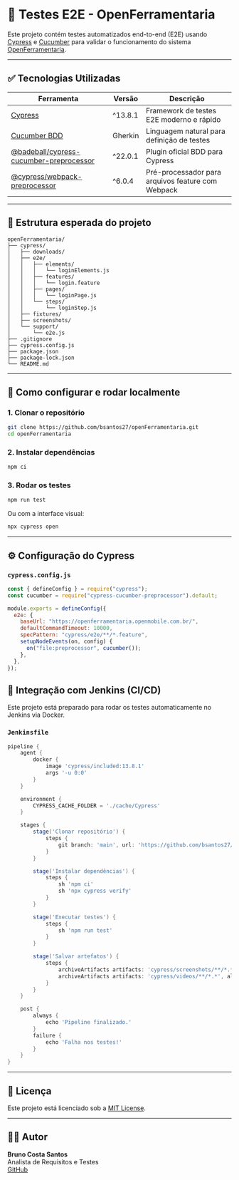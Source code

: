 # 🧪 Testes E2E - OpenFerramentaria

Este projeto contém testes automatizados end-to-end (E2E) usando [Cypress](https://www.cypress.io/) e [Cucumber](https://cucumber.io/) para validar o funcionamento do sistema [OpenFerramentaria](https://openferramentaria.openmobile.com.br/).

---

## ✅ Tecnologias Utilizadas

| Ferramenta                                                                 | Versão     | Descrição                                                         |
|----------------------------------------------------------------------------|------------|-------------------------------------------------------------------|
| [Cypress](https://www.cypress.io/)                                         | ^13.8.1    | Framework de testes E2E moderno e rápido                         |
| [Cucumber BDD](https://cucumber.io/)                                       | Gherkin    | Linguagem natural para definição de testes                       |
| [@badeball/cypress-cucumber-preprocessor](https://github.com/badeball/cypress-cucumber-preprocessor) | ^22.0.1 | Plugin oficial BDD para Cypress                                 |
| [@cypress/webpack-preprocessor](https://github.com/cypress-io/cypress-webpack-preprocessor) | ^6.0.4     | Pré-processador para arquivos feature com Webpack               |

---

## 📁 Estrutura esperada do projeto

```
openFerramentaria/
├── cypress/
│   ├── downloads/
│   ├── e2e/
│   │   ├── elements/
│   │   │   └── loginElements.js
│   │   ├── features/
│   │   │   └── login.feature
│   │   ├── pages/
│   │   │   └── loginPage.js
│   │   └── steps/
│   │       └── loginStep.js
│   ├── fixtures/
│   ├── screenshots/
│   └── support/
│       └── e2e.js
├── .gitignore
├── cypress.config.js
├── package.json
├── package-lock.json
└── README.md
```

---

## 🚀 Como configurar e rodar localmente

### 1. Clonar o repositório

```bash
git clone https://github.com/bsantos27/openFerramentaria.git
cd openFerramentaria
```

### 2. Instalar dependências

```bash
npm ci
```

### 3. Rodar os testes

```bash
npm run test
```

Ou com a interface visual:

```bash
npx cypress open
```

---

## ⚙️ Configuração do Cypress

### `cypress.config.js`

```js
const { defineConfig } = require("cypress");
const cucumber = require("cypress-cucumber-preprocessor").default;

module.exports = defineConfig({
  e2e: {
    baseUrl: "https://openferramentaria.openmobile.com.br/",
    defaultCommandTimeout: 10000,
    specPattern: "cypress/e2e/**/*.feature",
    setupNodeEvents(on, config) {
      on("file:preprocessor", cucumber());
    },
  },
});
```


## 🤖 Integração com Jenkins (CI/CD)

Este projeto está preparado para rodar os testes automaticamente no Jenkins via Docker.

### `Jenkinsfile`

```groovy
pipeline {
    agent {
        docker {
            image 'cypress/included:13.8.1'
            args '-u 0:0'
        }
    }

    environment {
        CYPRESS_CACHE_FOLDER = './cache/Cypress'
    }

    stages {
        stage('Clonar repositório') {
            steps {
                git branch: 'main', url: 'https://github.com/bsantos27/openFerramentaria.git'
            }
        }

        stage('Instalar dependências') {
            steps {
                sh 'npm ci'
                sh 'npx cypress verify'
            }
        }

        stage('Executar testes') {
            steps {
                sh 'npm run test'
            }
        }

        stage('Salvar artefatos') {
            steps {
                archiveArtifacts artifacts: 'cypress/screenshots/**/*.*', allowEmptyArchive: true
                archiveArtifacts artifacts: 'cypress/videos/**/*.*', allowEmptyArchive: true
            }
        }
    }

    post {
        always {
            echo 'Pipeline finalizado.'
        }
        failure {
            echo 'Falha nos testes!'
        }
    }
}
```

---

## 📄 Licença

Este projeto está licenciado sob a [MIT License](LICENSE).

---

## 👨‍💻 Autor

**Bruno Costa Santos**  
Analista de Requisitos e Testes  
[GitHub](https://github.com/bsantos27)